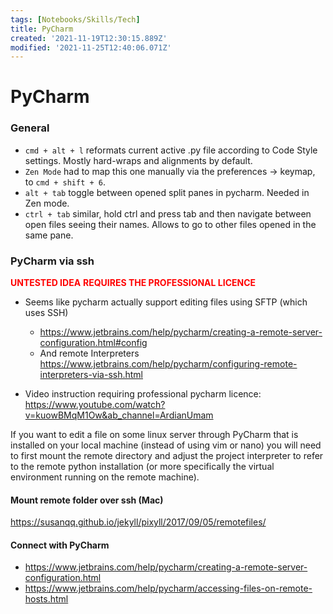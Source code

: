 ```yaml
---
tags: [Notebooks/Skills/Tech]
title: PyCharm
created: '2021-11-19T12:30:15.889Z'
modified: '2021-11-25T12:40:06.071Z'
---
```


# PyCharm

### General

- `cmd + alt + l`
reformats current active .py file according to Code Style settings. Mostly hard-wraps and alignments by default.
- `Zen Mode`
had to map this one manually via the preferences -> keymap, to `cmd + shift + 6`.
- `alt + tab`
toggle between opened split panes in pycharm. Needed in Zen mode.
- `ctrl + tab`
similar, hold ctrl and press tab and then navigate between open files seeing their names. Allows to go to other files opened in the same pane.

### PyCharm via ssh

<span style="color:red">**UNTESTED IDEA**</span>
<span style="color:red">**REQUIRES THE PROFESSIONAL LICENCE**</span>

- Seems like pycharm actually support editing files using SFTP (which uses SSH)
  - https://www.jetbrains.com/help/pycharm/creating-a-remote-server-configuration.html#config
  - And remote Interpreters
https://www.jetbrains.com/help/pycharm/configuring-remote-interpreters-via-ssh.html

- Video instruction requiring professional pycharm licence: https://www.youtube.com/watch?v=kuowBMqM1Ow&ab_channel=ArdianUmam

If you want to edit a file on some linux server through PyCharm that is installed on your local machine (instead of using vim or nano) you will need to first mount the remote directory and adjust the project interpreter to refer to the remote python installation (or more specifically the virtual environment running on the remote machine).

#### Mount remote folder over ssh (Mac)
https://susanqq.github.io/jekyll/pixyll/2017/09/05/remotefiles/

#### Connect with PyCharm

- https://www.jetbrains.com/help/pycharm/creating-a-remote-server-configuration.html 
- https://www.jetbrains.com/help/pycharm/accessing-files-on-remote-hosts.html
